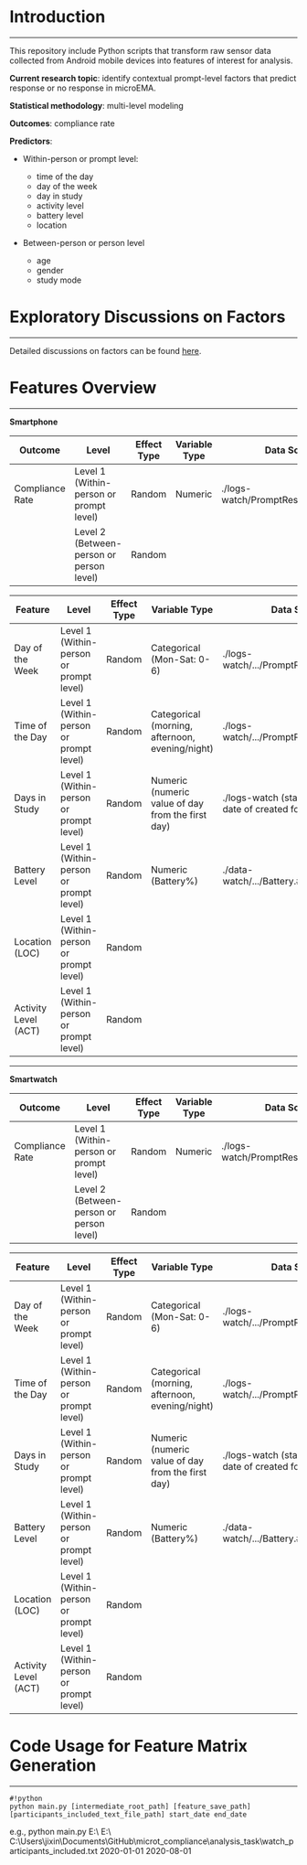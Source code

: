 # Introduction

---

This repository include Python scripts that transform raw sensor data collected from Android mobile devices into features of interest for analysis. 

**Current research topic**: identify contextual prompt-level factors that predict response or no response in microEMA. 

**Statistical methodology**: multi-level modeling

**Outcomes**: compliance rate

**Predictors**: 

- Within-person or prompt level: 
  - time of the day
  - day of the week
  - day in study
  - activity level
  - battery level
  - location

- Between-person or person level
  - age
  - gender
  - study mode

# Exploratory Discussions on Factors

---  
  
Detailed discussions on factors can be found [here](https://docs.google.com/presentation/d/1u_p3DPljLYUxwfPMLncl004VjWGq7K16nDx_XGsYmR8/edit?usp=sharing).

# Features Overview

---
**Smartphone**  

| Outcome              | Level                                     | Effect Type | Variable Type                                     | Data Source                                                |
| ---------------------|-------------------------------------------|-------------|---------------------------------------------------|------------------------------------------------------------|
| Compliance Rate      | Level 1 (Within-person or prompt level)   | Random      | Numeric                                           | ./logs-watch/PromptResponses.log.csv                       |
|                      | Level 2 (Between-person or person level)  | Random      |                                                   |                                                            |


| Feature              | Level                                     | Effect Type | Variable Type                                     | Data Source                                                |
| ---------------------|-------------------------------------------|-------------|---------------------------------------------------|------------------------------------------------------------|
| Day of the Week      | Level 1 (Within-person or prompt level)   | Random      | Categorical (Mon-Sat: 0-6)                        | ./logs-watch/.../PromptResponses.log.csv                   |
| Time of the Day      | Level 1 (Within-person or prompt level)   | Random      | Categorical (morning, afternoon, evening/night)   | ./logs-watch/.../PromptResponses.log.csv                   |
| Days in Study        | Level 1 (Within-person or prompt level)   | Random      | Numeric (numeric value of day from the first day) | ./logs-watch (start from the first date of created folder) |
| Battery Level        | Level 1 (Within-person or prompt level)   | Random      | Numeric (Battery%)                                | ./data-watch/.../Battery.##.event.csv                  |
| Location (LOC)       | Level 1 (Within-person or prompt level)   | Random      |                                                   |                                                            |
| Activity Level (ACT) | Level 1 (Within-person or prompt level)   | Random      |                                                   |                                                            |
  

---
**Smartwatch**  

| Outcome              | Level                                     | Effect Type | Variable Type                                     | Data Source                                                |
| ---------------------|-------------------------------------------|-------------|---------------------------------------------------|------------------------------------------------------------|
| Compliance Rate      | Level 1 (Within-person or prompt level)   | Random      | Numeric                                           | ./logs-watch/PromptResponses.log.csv                       |
|                      | Level 2 (Between-person or person level)  | Random      |                                                   |                                                            |


| Feature              | Level                                     | Effect Type | Variable Type                                     | Data Source                                                |
| ---------------------|-------------------------------------------|-------------|---------------------------------------------------|------------------------------------------------------------|
| Day of the Week      | Level 1 (Within-person or prompt level)   | Random      | Categorical (Mon-Sat: 0-6)                        | ./logs-watch/.../PromptResponses.log.csv                   |
| Time of the Day      | Level 1 (Within-person or prompt level)   | Random      | Categorical (morning, afternoon, evening/night)   | ./logs-watch/.../PromptResponses.log.csv                   |
| Days in Study        | Level 1 (Within-person or prompt level)   | Random      | Numeric (numeric value of day from the first day) | ./logs-watch (start from the first date of created folder) |
| Battery Level        | Level 1 (Within-person or prompt level)   | Random      | Numeric (Battery%)                                | ./data-watch/.../Battery.##.event.csv                  |
| Location (LOC)       | Level 1 (Within-person or prompt level)   | Random      |                                                   |                                                            |
| Activity Level (ACT) | Level 1 (Within-person or prompt level)   | Random      |                                                   |                                                            |



# Code Usage for Feature Matrix Generation

---

```
#!python
python main.py [intermediate_root_path] [feature_save_path] [participants_included_text_file_path] start_date end_date
```
e.g., python main.py E:\ E:\ C:\Users\jixin\Documents\GitHub\microt_compliance\analysis_task\watch_participants_included.txt 2020-01-01 2020-08-01